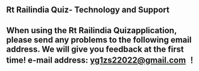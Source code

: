 ## Rt Railindia Quiz- Technology and Support


## When using the Rt Railindia Quizapplication, please send any problems to the following email address. We will give you feedback at the first time! e-mail address: yg1zs22022@gmail.com ！
